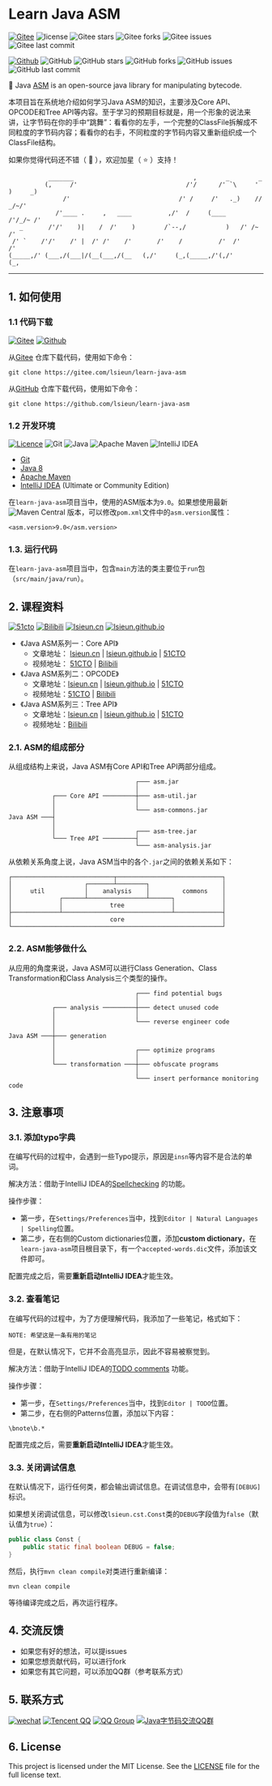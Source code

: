 # Learn Java ASM

[![Gitee](https://img.shields.io/badge/Gitee-white.svg?style=flat-square&logo=gitee&logoColor=C71D23)](https://gitee.com/lsieun/learn-java-asm)
![license](https://badg.now.sh/gitee/license/lsieun/learn-java-asm)
![Gitee stars](https://badg.now.sh/gitee/stars/lsieun/learn-java-asm)
![Gitee forks](https://badg.now.sh/gitee/forks/lsieun/learn-java-asm)
![Gitee issues](https://badg.now.sh/gitee/issues/lsieun/learn-java-asm)
![Gitee last commit](https://badg.now.sh/gitee/last-commit/lsieun/learn-java-asm)

[![Github](https://img.shields.io/badge/GitHub-white.svg?style=flat-square&logo=github&logoColor=181717)](https://github.com/lsieun/learn-java-asm)
![GitHub](https://img.shields.io/github/license/lsieun/learn-java-asm)
![GitHub stars](https://img.shields.io/github/stars/lsieun/learn-java-asm.svg)
![GitHub forks](https://img.shields.io/github/forks/lsieun/learn-java-asm.svg)
![GitHub issues](https://img.shields.io/github/issues-raw/lsieun/learn-java-asm?label=issues)
![GitHub last commit](https://img.shields.io/github/last-commit/lsieun/learn-java-asm.svg)

:maple_leaf: Java [ASM](https://asm.ow2.io/) is an open-source java library for manipulating bytecode.

本项目旨在系统地介绍如何学习Java ASM的知识，主要涉及Core API、OPCODE和Tree API等内容。至于学习的预期目标就是，用一个形象的说法来讲，让字节码在你的手中“跳舞”：看看你的左手，一个完整的ClassFile拆解成不同粒度的字节码内容；看看你的右手，不同粒度的字节码内容又重新组织成一个ClassFile结构。

如果你觉得代码还不错（ :sparkling_heart: ），欢迎加星（ :star: ）支持！

```text
           _______                                 ,        _        _        
          (,     /'                              /'/      /' `\     ' )     _)
               /'                              /' /     /'   ._)    //  _/~/' 
             /'____ .     ,   ____          ,/'  /     (____      /'/_/~ /'   
   _       /'/'    )|    /  /'    )        /`--,/           )   /' /~  /'     
 /' `    /'/'    /' |  /' /'    /'       /'    /          /'  /'     /'       
(_____,/' (___,/(___|/(__(___,/(__   (,/'     (_,(_____,/'(,/'      (_,       
```

---

## 1. 如何使用

### 1.1 代码下载

[![Gitee](https://img.shields.io/badge/Gitee-white.svg?style=flat-square&logo=gitee&logoColor=C71D23)](https://gitee.com/lsieun/learn-java-asm)
[![Github](https://img.shields.io/badge/GitHub-white.svg?style=flat-square&logo=github&logoColor=181717)](https://github.com/lsieun/learn-java-asm)

从[Gitee](https://gitee.com/lsieun/learn-java-asm) 仓库下载代码，使用如下命令：

```text
git clone https://gitee.com/lsieun/learn-java-asm
```

从[GitHub](https://github.com/lsieun/learn-java-asm) 仓库下载代码，使用如下命令：

```text
git clone https://github.com/lsieun/learn-java-asm
```

### 1.2 开发环境

[![Licence](https://img.shields.io/github/license/lsieun/learn-java-asm?style=social)](./LICENSE)
![Git](https://img.shields.io/badge/Git-white.svg?style=flat-square&logo=git&logoColor=F05032)
![Java](https://img.shields.io/badge/-Java-white.svg?style=flat-square&logo=java&logoColor=007396)
![Apache Maven](https://img.shields.io/badge/Maven-white.svg?style=flat-square&logo=Apache%20Maven&logoColor=C71A36)
![IntelliJ IDEA](https://img.shields.io/badge/IntelliJ_IDEA-white.svg?style=flat-square&logo=intellij-idea&logoColor=000000)

- [Git](https://git-scm.com/)
- [Java 8](https://www.oracle.com/java/technologies/javase/javase8-archive-downloads.html)
- [Apache Maven](https://maven.apache.org/)
- [IntelliJ IDEA](https://www.jetbrains.com/idea/download/other.html) (Ultimate or Community Edition)

在`learn-java-asm`项目当中，使用的ASM版本为`9.0`。如果想使用最新![Maven Central](https://img.shields.io/maven-central/v/org.ow2.asm/asm.svg?color=25a162&label=ASM) 版本，可以修改`pom.xml`文件中的`asm.version`属性：

```text
<asm.version>9.0</asm.version>
```

### 1.3. 运行代码

在`learn-java-asm`项目当中，包含`main`方法的类主要位于`run`包（`src/main/java/run`）。

## 2. 课程资料

[![51cto](https://img.shields.io/website/https/edu.51cto.com.svg?label=51cto)](https://edu.51cto.com/lecturer/9210464.html)
[![Bilibili](https://img.shields.io/website/https/bilibili.com.svg?label=bilibili&style=flat-square&logo=bilibili&logoColor=00A1D6)](https://space.bilibili.com/1321054247)
[![lsieun.cn](https://img.shields.io/website/http/lsieun.cn.svg?label=lsieun.cn)](https://lsieun.cn)
[![lsieun.github.io](https://img.shields.io/website/https/lsieun.github.io.svg?label=lsieun.github.io)](https://lsieun.github.io)

- 《Java ASM系列一：Core API》
  - 文章地址： [lsieun.cn](https://lsieun.cn/java/asm/java-asm-season-01.html) | [lsieun.github.io](https://lsieun.github.io/java/asm/java-asm-season-01.html) | [51CTO](https://blog.51cto.com/lsieun/2924583)
  - 视频地址： [51CTO](https://edu.51cto.com/course/28517.html) | [Bilibili](https://space.bilibili.com/1321054247/channel/seriesdetail?sid=381716)
- 《Java ASM系列二：OPCODE》
  - 文章地址：[lsieun.cn](https://lsieun.cn/java/asm/java-asm-season-02.html) | [lsieun.github.io](https://lsieun.github.io/java/asm/java-asm-season-02.html) | [51CTO](https://blog.51cto.com/lsieun/3273965)
  - 视频地址：[51CTO](https://edu.51cto.com/course/28870.html) | [Bilibili](https://space.bilibili.com/1321054247/channel/seriesdetail?sid=381716)
- 《Java ASM系列三：Tree API》
  - 文章地址：[lsieun.cn](https://lsieun.cn/java/asm/java-asm-season-03.html) | [lsieun.github.io](https://lsieun.github.io/java/asm/java-asm-season-03.html) | [51CTO](https://blog.51cto.com/lsieun/4034588)
  - 视频地址：[Bilibili](https://space.bilibili.com/1321054247/channel/seriesdetail?sid=381716)

### 2.1. ASM的组成部分

从组成结构上来说，Java ASM有Core API和Tree API两部分组成。

```text
                                   ┌─── asm.jar
                                   │
            ┌─── Core API ─────────┼─── asm-util.jar
            │                      │
            │                      └─── asm-commons.jar
Java ASM ───┤
            │
            │                      ┌─── asm-tree.jar
            └─── Tree API ─────────┤
                                   └─── asm-analysis.jar
```

从依赖关系角度上说，Java ASM当中的各个`.jar`之间的依赖关系如下：

```text
┌────────────────────────────┬─────────────────────────────┐
│                    ┌───────┴────────┐                    │
│     util           │    analysis    │         commons    │
│             ┌──────┴────────────────┴──────┐             │
│             │             tree             │             │
├─────────────┴──────────────────────────────┴─────────────┤
│                           core                           │
└──────────────────────────────────────────────────────────┘
```

### 2.2. ASM能够做什么

从应用的角度来说，Java ASM可以进行Class Generation、Class Transformation和Class Analysis三个类型的操作。

```text
                                   ┌─── find potential bugs
                                   │
            ┌─── analysis ─────────┼─── detect unused code
            │                      │
            │                      └─── reverse engineer code
            │
Java ASM ───┼─── generation
            │
            │                      ┌─── optimize programs
            │                      │
            └─── transformation ───┼─── obfuscate programs
                                   │
                                   └─── insert performance monitoring code
```



## 3. 注意事项

### 3.1. 添加typo字典

在编写代码的过程中，会遇到一些Typo提示，原因是`insn`等内容不是合法的单词。

解决方法：借助于IntelliJ IDEA的[Spellchecking](https://www.jetbrains.com/help/idea/spellchecking.html) 的功能。

操作步骤：

- 第一步，在`Settings/Preferences`当中，找到`Editor | Natural Languages | Spelling`位置。
- 第二步，在右侧的Custom dictionaries位置，添加**custom dictionary**，在`learn-java-asm`项目根目录下，有一个`accepted-words.dic`文件，添加该文件即可。

配置完成之后，需要**重新启动IntelliJ IDEA**才能生效。

### 3.2. 查看笔记

在编写代码的过程中，为了方便理解代码，我添加了一些笔记，格式如下：

```text
NOTE: 希望这是一条有用的笔记
```

但是，在默认情况下，它并不会高亮显示，因此不容易被察觉到。

解决方法：借助于IntelliJ IDEA的[TODO comments](https://www.jetbrains.com/help/idea/using-todo.html) 功能。

操作步骤：

- 第一步，在`Settings/Preferences`当中，找到`Editor | TODO`位置。
- 第二步，在右侧的Patterns位置，添加以下内容：

```text
\bnote\b.*
```

配置完成之后，需要**重新启动IntelliJ IDEA**才能生效。

### 3.3. 关闭调试信息

在默认情况下，运行任何类，都会输出调试信息。在调试信息中，会带有`[DEBUG]`标识。

如果想关闭调试信息，可以修改`lsieun.cst.Const`类的`DEBUG`字段值为`false`（默认值为`true`）：

```java
public class Const {
    public static final boolean DEBUG = false;
}
```

然后，执行`mvn clean compile`对类进行重新编译：

```text
mvn clean compile
```

等待编译完成之后，再次运行程序。

## 4. 交流反馈

- 如果您有好的想法，可以提issues
- 如果您想贡献代码，可以进行fork
- 如果您有其它问题，可以添加QQ群（参考联系方式）

## 5. 联系方式

[![wechat](https://img.shields.io/badge/-lsieun-white.svg?style=flat-square&logo=wechat&logoColor=07C160)](https://lsieun.github.io/assets/images/contact/we-chat.jpg)
[![Tencent QQ](https://img.shields.io/badge/515882294-white.svg?style=flat-square&logo=tencentqq&logoColor=EB1923)](https://lsieun.github.io/assets/images/contact/qq.png)
[![QQ Group](https://img.shields.io/badge/584642776-white.svg?style=flat-square&logo=tencentqq&logoColor=1DA1F2&label=QQ%20Group)](https://lsieun.github.io/assets/images/contact/qq-group.jpg)
[![Java字节码交流QQ群](https://pub.idqqimg.com/wpa/images/group.png)](https://jq.qq.com/?_wv=1027&k=yOBiOaJV)

## 6. License

This project is licensed under the MIT License.
See the [LICENSE](./LICENSE) file for the full license text.
